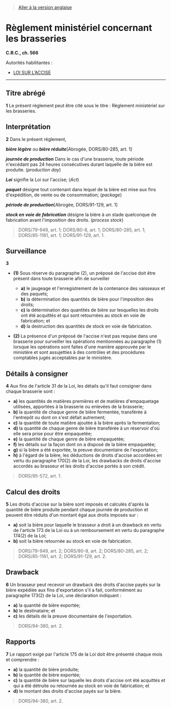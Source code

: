> [Aller à la version anglaise](/en/Regulations/Consolidated%20Regulations%20of%20Canada/501-600/C.R.C.,%20c.%20566.md)

# Règlement ministériel concernant les brasseries

**C.R.C., ch. 566**

Autorités habilitantes : 
- [LOI SUR L’ACCISE](/fr/Lois/Lois%20révisées%20du%20Canada/E/E-14.md)

----------



## Titre abrégé


**1** Le présent règlement peut être cité sous le titre : Règlement ministériel sur les brasseries.




## Interprétation


**2** Dans le présent règlement,

***bière légère*** ou ***bière réduite***[Abrogée, DORS/80-285, art. 1]

***journée de production*** Dans le cas d'une brasserie, toute période n'excédant pas 24 heures consécutives durant laquelle de la bière est produite. (*production day*)

***Loi*** signifie la Loi sur l'accise; (*Act*)

***paquet*** désigne tout contenant dans lequel de la bière est mise aux fins d'expédition, de vente ou de consommation; (*package*)

***période de production***[Abrogée, DORS/91-129, art. 1]

***stock en voie de fabrication*** désigne la bière à un stade quelconque de fabrication avant l'imposition des droits. (*process stock*) 
> DORS/79-949, art. 1; DORS/80-8, art. 1; DORS/80-285, art. 1; DORS/85-1161, art. 1; DORS/91-129, art. 1.





## Surveillance


**3** 

- **(1)** Sous réserve du paragraphe (2), un préposé de l'accise doit être présent dans toute brasserie afin de surveiller
	- **a)** le jaugeage et l'enregistrement de la contenance des vaisseaux et des paquets;
	- **b)** la détermination des quantités de bière pour l'imposition des droits;
	- **c)** la détermination des quantités de bière sur lesquelles les droits ont été acquittés et qui sont retournées au stock en voie de fabrication; et
	- **d)** la destruction des quantités de stock en voie de fabrication.

- **(2)** La présence d'un préposé de l'accise n'est pas requise dans une brasserie pour surveiller les opérations mentionnées au paragraphe (1) lorsque les opérations sont faites d'une manière approuvée par le ministère et sont assujetties à des contrôles et des procédures comptables jugés acceptables par le ministère.




## Détails à consigner


**4** Aux fins de l'article 31 de la Loi, les détails qu'il faut consigner dans chaque brasserie sont :
- **a)** les quantités de matières premières et de matières d'empaquetage utilisées, apportées à la brasserie ou enlevées de la brasserie;
- **b)** la quantité de chaque genre de bière fermentée, transférée à l'entrepôt ou dont on s'est défait autrement;
- **c)** la quantité de toute matière ajoutée à la bière après la fermentation;
- **d)** la quantité de chaque genre de bière transférée à un réservoir d'où elle sera prise pour être empaquetée;
- **e)** la quantité de chaque genre de bière empaquetée;
- **f)** les détails sur la façon dont on a disposé de la bière empaquetée;
- **g)** si la bière a été exportée, la preuve documentaire de l'exportation;
- **h)** à l'égard de la bière, les déductions de droits d'accise accordées en vertu du paragraphe 170(2) de la Loi, les drawbacks de droits d'accise accordés au brasseur et les droits d'accise portés à son crédit.
> DORS/95-572, art. 1.





## Calcul des droits


**5** Les droits d'accise sur la bière sont imposés et calculés d'après la quantité de bière produite pendant chaque journée de production et peuvent être réduits d'un montant égal aux droits imposés sur :
- **a)** soit la bière pour laquelle le brasseur a droit à un drawback en vertu de l'article 173 de la Loi ou à un remboursement en vertu du paragraphe 174(2) de la Loi;
- **b)** soit la bière retournée au stock en voie de fabrication.
> DORS/79-949, art. 2; DORS/80-8, art. 2; DORS/80-285, art. 2; DORS/85-1161, art. 2; DORS/91-129, art. 2.





## Drawback


**6** Un brasseur peut recevoir un drawback des droits d'accise payés sur la bière expédiée aux fins d'exportation s'il a fait, conformément au paragraphe 173(2) de la Loi, une déclaration indiquant :
- **a)** la quantité de bière exportée;
- **b)** le destinataire; et
- **c)** les détails de la preuve documentaire de l'exportation.
> DORS/94-380, art. 2.





## Rapports


**7** Le rapport exigé par l'article 175 de la Loi doit être présenté chaque mois et comprendre :
- **a)** la quantité de bière produite;
- **b)** la quantité de bière exportée;
- **c)** la quantité de bière sur laquelle les droits d'accise ont été acquittés et qui a été détruite ou retournée au stock en voie de fabrication; et
- **d)** le montant des droits d'accise payés sur la bière.
> DORS/94-380, art. 2.



